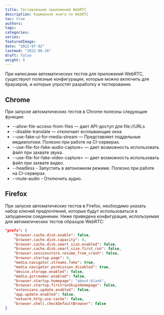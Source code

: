 ```yaml
---
title: Тестирование приложений WebRTC
description: Карманная книга по WebRTC
toc: true
authors:
tags: 
categories:
series:
featuredImage:
date: "2022-07-02"
lastmod: "2022-06-28"
draft: false
weight: 8
---
```



При написании автоматических тестов для приложений WebRTC, существуют полезные конфигурации, которые можно включить для браузеров, и которые упростят разработку и тестирование.

## Chrome

При запуске автоматических тестов в Chrome полезны следующие функции:
- --allow-file-access-from-files — дает API-доступ для file://URLs
- --disable-translate — отключает всплывающие окна
- --use-fake-ui-for-media-stream — Представляет поддельные медиапотоки. Полезно при работе на CI-серверах.
- --use-file-for-fake-audio-capture=<filename> — дает возможность использовать файл при захвате звука.
- --use-file-for-fake-video-capture=<filename> — дает возможность использовать файл при захвате видео.
- --headless - Запустить в автономном режиме. Полезно при работе на CI-серверах.
- --mute-audio - Отключить аудио.

## Firefox

При запуске автоматических тестов в Firefox, необходимо указать набор ключей предпочтений, которые будут использоваться в запущенном соединении. Ниже приведена конфигурация, используемая для автоматических тестов образцов WebRTC:

```json
"prefs": {
    "browser.cache.disk.enable": false,
    "browser.cache.disk.capacity": 0,
    "browser.cache.disk.smart_size.enabled": false,
    "browser.cache.disk.smart_size.first_run": false,
    "browser.sessionstore.resume_from_crash": false,
    "browser.startup.page": 0,
    "media.navigator.streams.fake": true,
    "media.navigator.permission.disabled": true,
    "device.storage.enabled": false,
    "media.gstreamer.enabled": false,
    "browser.startup.homepage": "about:blank",
    "browser.startup.firstrunSkipsHomepage": false,
    "extensions.update.enabled": false,
    "app.update.enabled": false,
    "network.http.use-cache": false,
    "browser.shell.checkDefaultBrowser": false
}
```